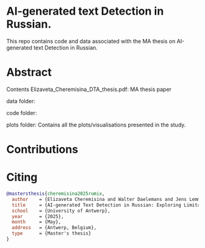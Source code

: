 # AI-generated text Detection in Russian. 
This repo contains code and data associated with the MA thesis on AI-generated text Detection in Russian. 

# Abstract


Contents
Elizaveta_Cheremisina_DTA_thesis.pdf: MA thesis paper

data folder:

code folder:

plots folder: Contains all the plots/visualisations presented in the study.
# Contributions


# Citing

```bibtex
@mastersthesis{cheremisina2025rumix,
  author    = {Elizaveta Cheremisina and Walter Daelemans and Jens Lemmens},
  title     = {AI-generated Text Detection in Russian: Exploring Limitations of Evasion Strategies with RuMix},
  school    = {University of Antwerp},
  year      = {2025},
  month     = {May},
  address   = {Antwerp, Belgium},
  type      = {Master's thesis}
}
